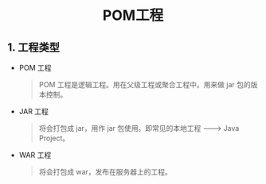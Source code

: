 <h1 align = "center">POM工程</h1>

## 1. 工程类型

- POM 工程

  > POM 工程是逻辑工程。用在父级工程或聚合工程中。用来做 jar 包的版本控制。

- JAR 工程

  > 将会打包成 jar，用作 jar 包使用。即常见的本地工程 ---> Java Project。

- WAR 工程

  > 将会打包成 war，发布在服务器上的工程。
